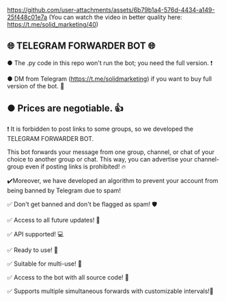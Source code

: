 


https://github.com/user-attachments/assets/6b79b1a4-576d-4434-a149-25f448c01e7a
(You can watch the video in better quality here:  https://t.me/solid_marketing/40)


🌐 TELEGRAM FORWARDER BOT 🌐
---------------------------------------------------------------------------------------------------------------

● The .py code in this repo won't run the bot; you need the full version. ❗

● DM from Telegram (https://t.me/solidmarketing) if you want to buy full version of the bot. 💬

● Prices are negotiable. 👍
---------------------------------------------------------------------------------------------------------------
❗️ It is forbidden to post links to some groups, so we developed the TELEGRAM FORWARDER BOT.

This bot forwards your message from one group, channel, or chat of your choice to another group or chat. This way, you can advertise your channel-group even if posting links is prohibited! 🔥

✔️Moreover, we have developed an algorithm to prevent your account from being banned by Telegram due to spam!

✅ Don't get banned and don't be flagged as spam! 🛡

✅ Access to all future updates! 🌟

✅ API supported! 💻

✅ Ready to use! 🚀

✅ Suitable for multi-use! 🔄

✅ Access to the bot with all source code! 📂

✅ Supports multiple simultaneous forwards with customizable intervals!📨
